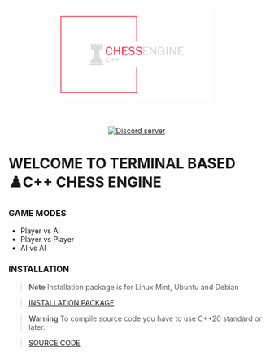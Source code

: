 
<div align="center">
		<br/>
		<p>
				<a href="https://github.com/TVS-Ltd/ProjectChess"><img src="./img/transparentLogo.png" width="300" alt="CHESS ENGINE C++"/></a>
		</p>
		<br/>
		<p>
				<a href="https://discord.gg/gutB7StNnU"><img src="https://img.shields.io/discord/359904462787313664?label=TVS&logo=discord&style=flat-square" alt="Discord server" /></a>
		</p>
</div>

# WELCOME TO TERMINAL BASED :chess_pawn:C++ CHESS ENGINE

### GAME MODES
- Player vs AI
- Player vs Player
- AI vs AI

### INSTALLATION
> **Note**
> Installation package is for Linux Mint, Ubuntu and Debian

>[INSTALLATION PACKAGE](https://github.com/TVS-Ltd/ProjectChess/releases/download/v.0.0.5/chessEngine-v.0.0.5.deb)

> **Warning**
> To compile source code you have to use C++20 standard or later.

>[SOURCE CODE](https://github.com/TVS-Ltd/ProjectChess/tree/master/src)